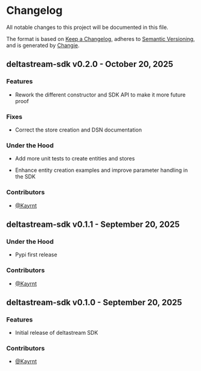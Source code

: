 # Changelog
All notable changes to this project will be documented in this file.

The format is based on [Keep a Changelog](https://keepachangelog.com/en/1.0.0/),
adheres to [Semantic Versioning](https://semver.org/spec/v2.0.0.html),
and is generated by [Changie](https://github.com/miniscruff/changie).

## deltastream-sdk v0.2.0 - October 20, 2025

### Features


  - Rework the different constructor and SDK API to make it more future proof

### Fixes


  - Correct the store creation and DSN documentation

### Under the Hood


  - Add more unit tests to create entities and stores

  - Enhance entity creation examples and improve parameter handling in the SDK

### Contributors
- [@Kayrnt](https://github.com/Kayrnt)


## deltastream-sdk v0.1.1 - September 20, 2025

### Under the Hood


  - Pypi first release

### Contributors
- [@Kayrnt](https://github.com/Kayrnt)


## deltastream-sdk v0.1.0 - September 20, 2025

### Features


  - Initial release of deltastream SDK

### Contributors
- [@Kayrnt](https://github.com/Kayrnt)


